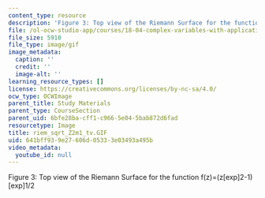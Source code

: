 ```yaml
---
content_type: resource
description: 'Figure 3: Top view of the Riemann Surface for the function f(z)=(z[exp]2-1)[exp]1/2'
file: /ol-ocw-studio-app/courses/18-04-complex-variables-with-applications-fall-1999/641bff939e27606d05333e03493a495b_riem_sqrt_Z2m1_tv.GIF
file_size: 5910
file_type: image/gif
image_metadata:
  caption: ''
  credit: ''
  image-alt: ''
learning_resource_types: []
license: https://creativecommons.org/licenses/by-nc-sa/4.0/
ocw_type: OCWImage
parent_title: Study Materials
parent_type: CourseSection
parent_uid: 6bfe28ba-cff1-c966-5e04-5bab872d6fad
resourcetype: Image
title: riem_sqrt_Z2m1_tv.GIF
uid: 641bff93-9e27-606d-0533-3e03493a495b
video_metadata:
  youtube_id: null
---
```

Figure 3: Top view of the Riemann Surface for the function f(z)=(z[exp]2-1)[exp]1/2